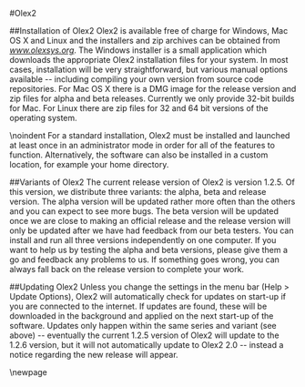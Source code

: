 #Olex2

##Installation of Olex2
Olex2 is available free of charge for Windows, Mac OS X and Linux and the installers and zip archives can be obtained from *www.olexsys.org*. The Windows installer is a small application which downloads the appropriate Olex2 installation files for your system. In most cases, installation will be very straightforward, but various manual options available -- including compiling your own version from source code repositories. For Mac OS X there is a DMG image for the release version and zip files for alpha and beta releases. Currently we only provide 32-bit builds for Mac. For Linux there are zip files for 32 and 64 bit versions of the operating system.

\noindent
For a standard installation, Olex2 must be installed and launched at least once in an administrator mode in order for all of the features to function. Alternatively, the software can also be installed in a custom location, for example your home directory.

##Variants of Olex2
The current release version of Olex2 is version 1.2.5. Of this version, we distribute three variants: the alpha, beta and release version. The alpha version will be updated rather more often than the others and you can expect to see more bugs. The beta version will be updated once we are close to making an official release and the release version will only be updated after we have had feedback from our beta testers. You can install and run all three versions independently on one computer. If you want to help us by testing the alpha and beta versions, please give them a go and feedback any problems to us. If something goes wrong, you can always fall back on the release version to complete your work.

##Updating Olex2
Unless you change the settings in the menu bar (Help > Update Options), Olex2 will automatically check for updates on start-up if you are connected to the internet. If updates are found, these will be downloaded in the background and applied on the next start-up of the software. Updates only happen within the same series and variant (see above) -- eventually the current 1.2.5 version of Olex2 will update to the 1.2.6 version, but it will not automatically update to Olex2 2.0 -- instead a notice regarding the new release will appear.

\newpage
